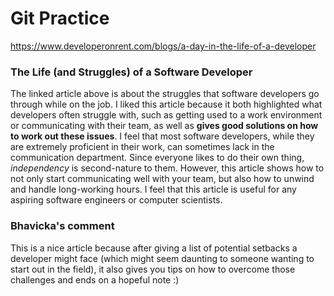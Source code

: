 # Git Practice

https://www.developeronrent.com/blogs/a-day-in-the-life-of-a-developer

### The Life (and Struggles) of a Software Developer 


The linked article above is about the struggles that software developers go through while on the job. I liked this article because it both highlighted what developers often struggle with, such as getting used to a work environment or communicating with their team, as well as **gives good solutions on how to work out these issues**. I feel that most software developers, while they are extremely proficient in their work, can sometimes lack in the communication department. Since everyone likes to do their own thing, *independency* is second-nature to them. However, this article shows how to not only start communicating well with your team, but also how to unwind and handle long-working hours. I feel that this article is useful for any aspiring software engineers or computer scientists. 


### Bhavicka's comment

This is a nice article because after giving a list of potential setbacks a developer might face (which might seem daunting to someone wanting to start out in the field), it also gives you tips on how to overcome those challenges and ends on a hopeful note :)